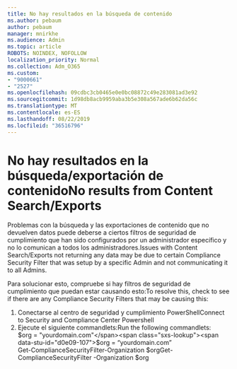 ```yaml
---
title: No hay resultados en la búsqueda de contenido
ms.author: pebaum
author: pebaum
manager: mnirkhe
ms.audience: Admin
ms.topic: article
ROBOTS: NOINDEX, NOFOLLOW
localization_priority: Normal
ms.collection: Adm_O365
ms.custom:
- "9000661"
- "2527"
ms.openlocfilehash: 09cdbc3cb0465e0e0bc08872c49e283081ad3e92
ms.sourcegitcommit: 1d98db8acb9959aba3b5e308a567ade6b62da56c
ms.translationtype: MT
ms.contentlocale: es-ES
ms.lasthandoff: 08/22/2019
ms.locfileid: "36516796"
---
```

# <a name="no-results-from-content-searchexports"></a><span data-ttu-id="d0e09-102">No hay resultados en la búsqueda/exportación de contenido</span><span class="sxs-lookup"><span data-stu-id="d0e09-102">No results from Content Search/Exports</span></span>

<span data-ttu-id="d0e09-103">Problemas con la búsqueda y las exportaciones de contenido que no devuelven datos puede deberse a ciertos filtros de seguridad de cumplimiento que han sido configurados por un administrador específico y no lo comunican a todos los administradores.</span><span class="sxs-lookup"><span data-stu-id="d0e09-103">Issues with Content Search/Exports not returning any data may be due to certain Compliance Security Filter that was setup by a specific Admin and not communicating it to all Admins.</span></span>

<span data-ttu-id="d0e09-104">Para solucionar esto, compruebe si hay filtros de seguridad de cumplimiento que puedan estar causando esto:</span><span class="sxs-lookup"><span data-stu-id="d0e09-104">To resolve this, check to see if there are any Compliance Security Filters that may be causing this:</span></span>
1. <span data-ttu-id="d0e09-105">Conectarse al centro de seguridad y cumplimiento PowerShell</span><span class="sxs-lookup"><span data-stu-id="d0e09-105">Connect to Security and Compliance Center Powershell</span></span>
2. <span data-ttu-id="d0e09-106">Ejecute el siguiente commandlets:</span><span class="sxs-lookup"><span data-stu-id="d0e09-106">Run the following commandlets:</span></span>
<br><span data-ttu-id="d0e09-107">$org = "yourdomain.com"</span><span class="sxs-lookup"><span data-stu-id="d0e09-107">$org = “yourdomain.com”</span></span>
<br><span data-ttu-id="d0e09-108">Get-ComplianceSecurityFilter-Organization $org</span><span class="sxs-lookup"><span data-stu-id="d0e09-108">Get-ComplianceSecurityFilter -Organization $org</span></span>
